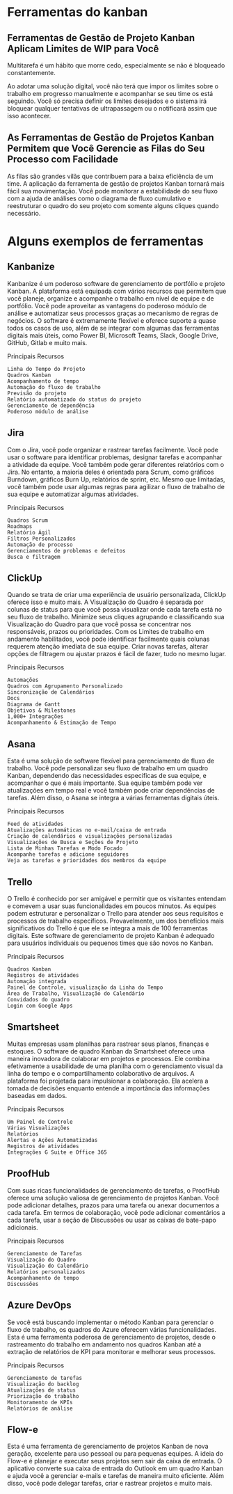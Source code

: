 # Ferramentas do kanban


## Ferramentas de Gestão de Projeto Kanban Aplicam Limites de WIP para Você

Multitarefa é um hábito que morre cedo, especialmente se não é bloqueado constantemente.

Ao adotar uma solução digital, você não terá que impor os limites sobre o trabalho em progresso manualmente e acompanhar se seu time os está seguindo. Você só precisa definir os limites desejados e o sistema irá bloquear qualquer tentativas de ultrapassagem ou o notificará assim que isso acontecer.


## As Ferramentas de Gestão de Projetos Kanban Permitem que Você Gerencie as Filas do Seu Processo com Facilidade

As filas são grandes vilãs que contribuem para a baixa eficiência de um time. A aplicação da ferramenta de gestão de projetos Kanban tornará mais fácil sua movimentação. Você pode monitorar a estabilidade do seu fluxo com a ajuda de análises como o diagrama de fluxo cumulativo e reestruturar o quadro do seu projeto com somente alguns cliques quando necessário.

# Alguns exemplos de ferramentas

## Kanbanize

Kanbanize é um poderoso software de gerenciamento de portfólio e projeto Kanban. A plataforma está equipada com vários recursos que permitem que você planeje, organize e acompanhe o trabalho em nível de equipe e de portfólio. Você pode aproveitar as vantagens do poderoso módulo de análise e automatizar seus processos graças ao mecanismo de regras de negócios. O software é extremamente flexível e oferece suporte a quase todos os casos de uso, além de se integrar com algumas das ferramentas digitais mais úteis, como Power BI, Microsoft Teams, Slack, Google Drive, GitHub, Gitlab e muito mais.

Principais Recursos

    Linha do Tempo do Projeto
    Quadros Kanban
    Acompanhamento de tempo
    Automação do fluxo de trabalho
    Previsão do projeto
    Relatório automatizado do status do projeto
    Gerenciamento de dependência
    Poderoso módulo de análise

## Jira

Com o Jira, você pode organizar e rastrear tarefas facilmente. Você pode usar o software para identificar problemas, designar tarefas e acompanhar a atividade da equipe. Você também pode gerar diferentes relatórios com o Jira. No entanto, a maioria deles é orientada para Scrum, como gráficos Burndown, gráficos Burn Up, relatórios de sprint, etc. Mesmo que limitadas, você também pode usar algumas regras para agilizar o fluxo de trabalho de sua equipe e automatizar algumas atividades.

Principais Recursos

    Quadros Scrum
    Roadmaps
    Relatório Ágil
    Filtros Personalizados
    Automação de processo
    Gerenciamentos de problemas e defeitos
    Busca e filtragem


## ClickUp

Quando se trata de criar uma experiência de usuário personalizada, ClickUp oferece isso e muito mais. A Visualização do Quadro é separada por colunas de status para que você possa visualizar onde cada tarefa está no seu fluxo de trabalho. Minimize seus cliques agrupando e classificando sua Visualização do Quadro para que você possa se concentrar nos responsáveis, prazos ou prioridades. Com os Limites de trabalho em andamento habilitados, você pode identificar facilmente quais colunas requerem atenção imediata de sua equipe. Criar novas tarefas, alterar opções de filtragem ou ajustar prazos é fácil de fazer, tudo no mesmo lugar.

Principais Recursos

    Automações
    Quadros com Agrupamento Personalizado
    Sincronização de Calendários
    Docs
    Diagrama de Gantt
    Objetivos & Milestones
    1,000+ Integrações
    Acompanhamento & Estimação de Tempo

## Asana

Esta é uma solução de software flexível para gerenciamento de fluxo de trabalho. Você pode personalizar seu fluxo de trabalho em um quadro Kanban, dependendo das necessidades específicas de sua equipe, e acompanhar o que é mais importante. Sua equipe também pode ver atualizações em tempo real e você também pode criar dependências de tarefas. Além disso, o Asana se integra a várias ferramentas digitais úteis.

Principais Recursos

    Feed de atividades
    Atualizações automáticas no e-mail/caixa de entrada
    Criação de calendários e visualizações personalizadas
    Visualizações de Busca e Seções de Projeto
    Lista de Minhas Tarefas e Modo Focado
    Acompanhe tarefas e adicione seguidores
    Veja as tarefas e prioridades dos membros da equipe


## Trello

O Trello é conhecido por ser amigável e permitir que os visitantes entendam e comevem a usar suas funcionalidades em poucos minutos. As equipes podem estruturar e personalizar o Trello para atender aos seus requisitos e processos de trabalho específicos. Provavelmente, um dos benefícios mais significativos do Trello é que ele se integra a mais de 100 ferramentas digitais. Este software de gerenciamento de projeto Kanban é adequado para usuários individuais ou pequenos times que são novos no Kanban.

Principais Recursos

    Quadros Kanban
    Registros de atividades
    Automação integrada
    Painel de Controle, visualização da Linha do Tempo
    Área de Trabalho, Visualização do Calendário
    Convidados do quadro
    Login com Google Apps


## Smartsheet

Muitas empresas usam planilhas para rastrear seus planos, finanças e estoques. O software de quadro Kanban da Smartsheet oferece uma maneira inovadora de colaborar em projetos e processos. Ele combina efetivamente a usabilidade de uma planilha com o gerenciamento visual da linha do tempo e o compartilhamento colaborativo de arquivos. A plataforma foi projetada para impulsionar a colaboração. Ela acelera a tomada de decisões enquanto entende a importância das informações baseadas em dados.

Principais Recursos

    Um Painel de Controle
    Várias Visualizações
    Relatórios
    Alertas e Ações Automatizadas
    Registros de atividades
    Integrações G Suite e Office 365

## ProofHub

Com suas ricas funcionalidades de gerenciamento de tarefas, o ProofHub oferece uma solução valiosa de gerenciamento de projetos Kanban. Você pode adicionar detalhes, prazos para uma tarefa ou anexar documentos a cada tarefa. Em termos de colaboração, você pode adicionar comentários a cada tarefa, usar a seção de Discussões ou usar as caixas de bate-papo adicionais.

Principais Recursos

    Gerenciamento de Tarefas
    Visualização do Quadro
    Visualização do Calendário
    Relatórios personalizados
    Acompanhamento de tempo
    Discussões

## Azure DevOps

Se você está buscando implementar o método Kanban para gerenciar o fluxo de trabalho, os quadros do Azure oferecem várias funcionalidades. Esta é uma ferramenta poderosa de gerenciamento de projetos, desde o rastreamento do trabalho em andamento nos quadros Kanban até a extração de relatórios de KPI para monitorar e melhorar seus processos.

Principais Recursos

    Gerenciamento de tarefas
    Visualização do backlog
    Atualizações de status
    Priorização do trabalho
    Monitoramento de KPIs
    Relatórios de análise

## Flow-e

Esta é uma ferramenta de gerenciamento de projetos Kanban de nova geração, excelente para uso pessoal ou para pequenas equipes. A ideia do Flow-e é planejar e executar seus projetos sem sair da caixa de entrada. O aplicativo converte sua caixa de entrada do Outlook em um quadro Kanban e ajuda você a gerenciar e-mails e tarefas de maneira muito eficiente. Além disso, você pode delegar tarefas, criar e rastrear projetos e muito mais.